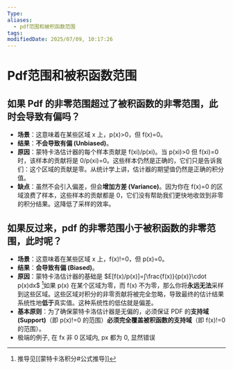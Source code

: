 ```yaml
---
Type: 
aliases:
  - pdf范围和被积函数范围
tags: 
modifiedDate: 2025/07/09, 10:17:26
---
```


# Pdf范围和被积函数范围

## 如果 Pdf 的非零范围超过了被积函数的非零范围，此时会导致有偏吗？

- **场景**：这意味着在某些区域 x 上，p(x)>0，但 f(x)=0。
- **结果**：**不会导致有偏 (Unbiased)**。
- **原因**：蒙特卡洛估计器的每个样本贡献是 f(xi​)/p(xi​)。当 p(xi​)>0 但 f(xi​)=0 时，该样本的贡献将是 0/p(xi​)=0。这些样本仍然是正确的，它们只是告诉我们：这个区域的贡献是零。从统计学上讲，估计器的期望值仍然是正确的积分值。
- **缺点**：虽然不会引入偏差，但会**增加方差 (Variance)**。因为你在 f(x)=0 的区域浪费了样本，这些样本的贡献都是 0，它们没有帮助我们更快地收敛到非零的积分结果。这降低了采样的效率。

## 如果反过来，pdf 的非零范围小于被积函数的非零范围，此时呢？

- **场景**：这意味着在某些区域 x 上，f(x)!=0，但 p(x)=0。
- **结果**：**会导致有偏 (Biased)**。
- **原因**：蒙特卡洛估计器的基础是 $E[f(x)/p(x)​]=∫\frac{f(x)}{p(x)}\cdot​p(x)dx$ [^1]如果 p(x) 在某个区域为零，而 f(x) 不为零，那么你将**永远无法**采样到这些区域。这些区域对积分的非零贡献将被完全忽略，导致最终的估计结果系统性地**低于**真实值。这种系统性的低估就是偏差。 
- **基本原则**：为了确保蒙特卡洛估计器是无偏的，必须保证 PDF 的**支持域 (Support)**（即 p(x)!=0 的范围）**必须完全覆盖被积函数的支持域**（即 f(x)!=0 的范围）。
- 极端的例子, 在 fx 非 0 区域内, px 都为 0, 显然错误

[^1]: 推导见[[蒙特卡洛积分#公式推导]]
